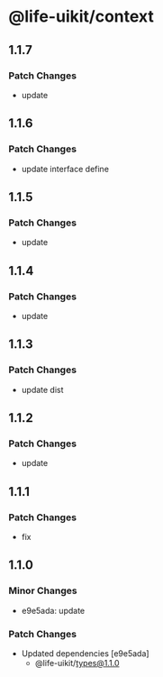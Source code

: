 # @life-uikit/context

## 1.1.7

### Patch Changes

- update

## 1.1.6

### Patch Changes

- update interface define

## 1.1.5

### Patch Changes

- update

## 1.1.4

### Patch Changes

- update

## 1.1.3

### Patch Changes

- update dist

## 1.1.2

### Patch Changes

- update

## 1.1.1

### Patch Changes

- fix

## 1.1.0

### Minor Changes

- e9e5ada: update

### Patch Changes

- Updated dependencies [e9e5ada]
  - @life-uikit/types@1.1.0
